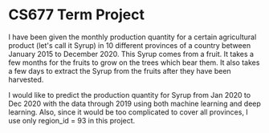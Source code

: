 # CS677 Term Project

I have been given the monthly production quantity for a certain agricultural product (let's call it Syrup) in 10 different provinces of a country between January 2015 to December 2020. This Syrup comes from a fruit. It takes a few months for the fruits to grow on the trees which bear them. It also takes a few days to extract the Syrup from the fruits after they have been harvested.

I would like to predict the production quantity for Syrup from Jan 2020 to Dec 2020 with the data through 2019 using both machine learning and deep learning. Also, since it would be too complicated to cover all provinces, I use only region_id = 93 in this project.
